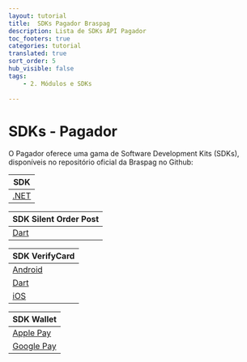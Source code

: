```yaml
---
layout: tutorial
title:  SDKs Pagador Braspag
description: Lista de SDKs API Pagador
toc_footers: true
categories: tutorial
translated: true
sort_order: 5
hub_visible: false
tags:
    - 2. Módulos e SDKs
    
---
```


# SDKs - Pagador

O Pagador oferece uma gama de Software Development Kits (SDKs), disponíveis no repositório oficial da Braspag no Github:

|**SDK**|
|-|
|[.NET](https://github.com/Braspag/BraspagApiDotNetSdk)|

|**SDK Silent Order Post**|
|-|
|[Dart](https://github.com/Braspag/braspag_silent_order_post_dart)|

|**SDK VerifyCard**|
|-|
|[Android](https://github.com/Braspag/verify-card-android)|
|[Dart](https://github.com/Braspag/braspag_verify_card_dart)|
|[iOS](https://github.com/Braspag/verify-card-ios)|

|**SDK Wallet**|
|-|
|[Apple Pay](https://github.com/Braspag/braspag-apple-pay)|
|[Google Pay](https://github.com/Braspag/braspag-google-pay)|
